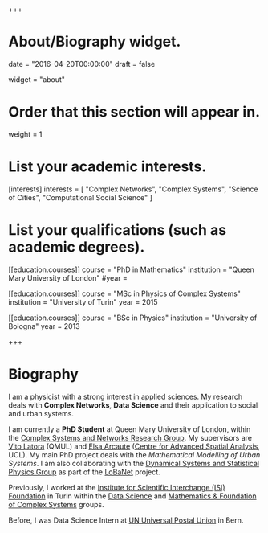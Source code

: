 +++
# About/Biography widget.

date = "2016-04-20T00:00:00"
draft = false

widget = "about"

# Order that this section will appear in.
weight = 1

# List your academic interests.
[interests]
  interests = [
    "Complex Networks",
    "Complex Systems",
    "Science of Cities",
    "Computational Social Science"
  ]

# List your qualifications (such as academic degrees).
[[education.courses]]
  course = "PhD in Mathematics"
  institution = "Queen Mary University of London"
#year = 

[[education.courses]]
  course = "MSc in Physics of Complex Systems"
  institution = "University of Turin"
  year = 2015

[[education.courses]]
  course = "BSc in Physics"
  institution = "University of Bologna"
  year = 2013

 
+++

# Biography

I am a physicist with a strong interest in applied sciences. My research deals with **Complex Networks**, **Data Science** and their application to social and urban systems.

I am currently a **PhD Student** at Queen Mary University of London, within the [Complex Systems and Networks Research Group](http://www.maths.qmul.ac.uk/complex-systems-and-networks/complex-systems-and-networks-group). My supervisors are [Vito Latora](http://www.maths.qmul.ac.uk/~latora/) (QMUL) and [Elsa Arcaute](https://iris.ucl.ac.uk/iris/browse/profile?upi=EARCA37) ([Centre for Advanced Spatial Analysis](http://www.bartlett.ucl.ac.uk/casa), UCL). My main PhD project deals with the *Mathematical Modelling of Urban Systems*. I am also collaborating with the [Dynamical Systems and Statistical Physics Group](http://www.maths.qmul.ac.uk/dynamical-systems-and-statistical-physics-group/dynamical-systems-and-statistical-physics-group) as part of the [LoBaNet](https://iaciac.github.io/lobanet/) project.

Previously, I worked at the [Institute for Scientific Interchange (ISI) Foundation](http://www.isi.it/en/home) in Turin within the [Data Science](http://www.isi.it/en/research/data-science) and [Mathematics & Foundation of Complex Systems](http://www.isi.it/en/research/mathematics-foundation-of-complex-systems) groups.

Before, I was Data Science Intern at [UN Universal Postal Union](http://www.upu.int/en.html) in Bern.
